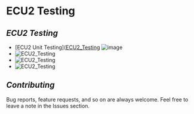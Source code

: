 # **ECU2 Testing**


## *ECU2 Testing*
- [ECU2 Unit Testing]([ECU2_Testing](ECU2_AdminDashboard.xlsx) ![image](https://progress-bar.dev/100/)
- ![ECU2_Testing](https://drive.google.com/uc?export=download&id=1kl0-AhxnfNEpgqPbQ-GWo2GPI3mTQuf_)
- ![ECU2_Testing](https://drive.google.com/uc?export=download&id=11qIEXYE6fNceYRcg_RkBHCu-HTtrYBKy)
- ![ECU2_Testing](https://drive.google.com/uc?export=download&id=1bARrP7q8o5haxn_hwQTGY75yM0c97XIv)

## *Contributing*  
Bug reports, feature requests, and so on are always welcome. Feel free to leave a note in the Issues section.


